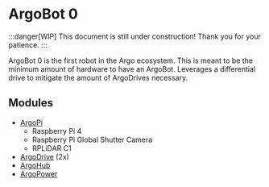 # ArgoBot 0

:::danger[WIP]
This document is still under construction! Thank you for your patience.
:::

ArgoBot 0 is the first robot in the Argo ecosystem. This is meant to be the minimum amount of hardware to have an ArgoBot. Leverages a differential drive to mitigate the amount of ArgoDrives necessary.

## Modules

- [ArgoPi](/docs/modules/ArgoPi)
    - Raspberry Pi 4
    - Raspberry Pi Global Shutter Camera
    - RPLiDAR C1
- [ArgoDrive](/docs/modules/ArgoDrive) (2x)
- [ArgoHub](/docs/modules/ArgoHub)
- [ArgoPower](/docs/modules/ArgoPower)
